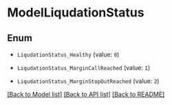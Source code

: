 # ModelLiqudationStatus


## Enum

* `LiqudationStatus_Healthy` (value: `0`)

* `LiqudationStatus_MarginCallReached` (value: `1`)

* `LiqudationStatus_MarginStopOutReached` (value: `2`)

[[Back to Model list]](../README.md#documentation-for-models) [[Back to API list]](../README.md#documentation-for-api-endpoints) [[Back to README]](../README.md)


